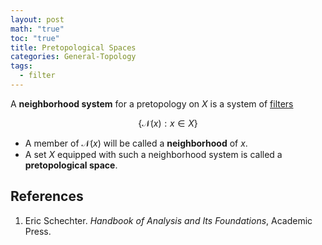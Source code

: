 ```yaml
---
layout: post
math: "true"
toc: "true"
title: Pretopological Spaces
categories: General-Topology
tags:
  - filter
---
```

A **neighborhood system** for a pretopology on ${ X }$ is a system of [filters](https://paraconsistent.github.io/logic/2024/02/23/Filters-and-Nets.html#filters-and-ideals)

$$ \{ \mathcal{N}(x) : x \in X \} $$

- A member of ${ \mathcal{N}(x) }$ will be called a **neighborhood** of ${ x }$.
- A set ${ X }$ equipped with such a neighborhood system is called a **pretopological space**.

## References

1. Eric Schechter. *Handbook of Analysis and Its Foundations*, Academic Press.